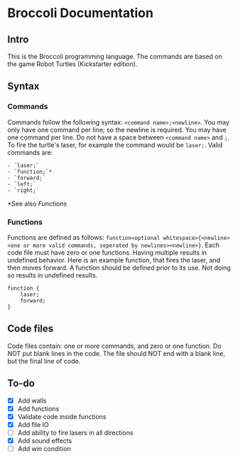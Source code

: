 # Broccoli Documentation  
  
## Intro  
  
This is the Broccoli programming language. The commands are based on the game Robot Turtles (Kickstarter edition).
  
## Syntax  
  
### Commands  
  
Commands follow the following syntax: `<command name>;<newline>`. You may only have one command per line; so the newline is required. You may have one command per line. Do not have a space between `<command name>` and `;`. To fire the turtle's laser, for example the command would be `laser;`.  Valid commands are:

	- `laser;`
	- `function;`*
	- `forward;`
	- `left;`
	- `right;`

  *See also _Functions_
### Functions  
  
Functions are defined as follows:
`function<optional whitespace>{<newline><one or more valid commands, seperated by newlines><newline>}`. Each code file must have zero or one functions. Having multiple results in undefined behavior. Here is an example function, that fires the laser, and then moves forward. A function should be defined prior to its use. Not doing so results in undefined results.
```
function {
    laser;
    forward;
}
```
## Code files

Code files contain: one or more commands, and zero or one function. Do NOT put blank lines in the code. The file should NOT end with a blank line, but the final line of code.

## To-do
- [x] Add walls
- [x] Add functions
- [x] Validate code inside functions
- [x] Add file IO
- [ ] Add ability to fire lasers in all directions
- [x] Add sound effects
- [ ] Add win condition